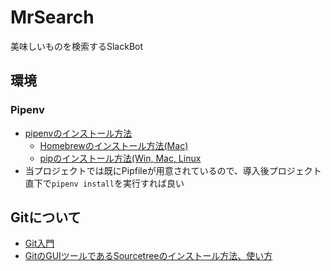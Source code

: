# MrSearch
美味しいものを検索するSlackBot

## 環境
### Pipenv
- [pipenvのインストール方法](https://qiita.com/anvinon/items/5d9c128ef8b65b866dfe)
  - [Homebrewのインストール方法(Mac)](https://qiita.com/krtsato/items/ba567acacb93a7a02dd9)
  - [pipのインストール方法(Win, Mac, Linux](https://qiita.com/suzuki_y/items/3261ffa9b67410803443)
- 当プロジェクトでは既にPipfileが用意されているので、導入後プロジェクト直下で`pipenv install`を実行すれば良い

## Gitについて
- [Git入門](https://qiita.com/nnahito/items/e546b27f73e7be131d4e)
- [GitのGUIツールであるSourcetreeのインストール方法、使い方](https://tracpath.com/bootcamp/learning_git_sourcetree.html)
